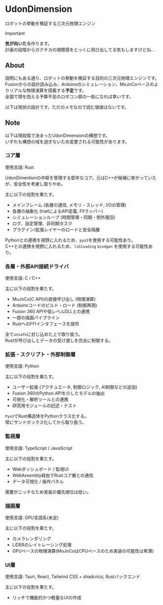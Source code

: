 # UdonDimension

ロボットの挙動を検証する三次元物理エンジン  

> [!IMPORTANT]  
> **気が向いたら**作ります。  
> 計画の段階からガクチカの規模感をとっくに飛び出してる気もしますけどね...  

## About

説明にもある通り、ロボットの挙動を検証する目的の三次元物理エンジンです。  
Fusionからの設計読み込み、Arduinoのシミュレーション、MoJoCoベースのよりリアルな物理演算を搭載する**予定**です。  
全国で頭を抱える予算不足のロボコン部の一助になれば幸いです。  

以下は現状の設計です。ただのメモなので読む価値はないです。  

## Note

以下は現段階で決まったUdonDimensionの構想です。  
いずれも構想の域を過ぎないため変更される可能性があります。  

### コア層

使用言語: Rust  

UdonDimentionの中枢を管理する堅牢なコア。元はC++が候補に挙がっていたが、安全性を考慮し取りやめ。  

主に以下の役割を果たす。  

- メインフレーム (各層の通信, メモリ・スレッド, I/Oの管理)  
- 各層の抽象化 (traitによるAPI定義, FIIラッパー)  
- シミュレーションループ (時間管理・同期・例外復旧)  
- ログ、設定管理、非同期タスク  
- プラグイン/拡張レイヤーのロードと安全隔離  

Pythonとの連携を視野に入れるため、`pyo3`を使用する可能性あり。  
C++との連携を視野に入れるため、`libloading` `bindgen` を使用する可能性あり。  

### 各層・外部API接続ドライバ  

使用言語: C / C++  

主に以下の役割を果たす。  

- MuJoCo(C API)の直接呼び出し (物理演算)  
- Arduinoコードのビルド・ロード (制御再現)  
- Fusion 360 APIや低レベルDLLとの連携  
- 一部の描画パイプライン  
- RustへのFFIインタフェースを提供  

全て`unsafe`に封じ込めた上で取り扱う。  
Rustが呼び出しとデータの受け渡しを完全に制御する。  

### 拡張・スクリプト・外部制御層

使用言語: Python  

主に以下の役割を果たす。 

- ユーザー拡張 (アクチュエータ, 制御ロジック, AI制御などの追加)
- Fusion 360のPython APIを介したモデルの抽出
- 可視化・解析ツールとの連携
- 研究用モジュールの記述・テスト

`Pyo3`でRust構造体をPythonクラス化する。  
常にサンドボックス化してから取り扱う。  

### 監視層

使用言語: TypeScript / JavaScript

主に以下の役割を果たす。  

- Webダッシュボード / 監視UI
- WebAssembly経由でRustコア層との通信
- データ可視化 / 操作パネル

需要がニッチなため実装の優先順位は低い。  

### 描画層

使用言語: GPU言語系(未定)

主に以下の役割を果たす。  

- カメラレンダリング
- LiDERのレイトレーシング処理
- GPUベースの物理演算(MoJoCoはCPUベースのため実装の可能性は希薄)

### UI層

使用言語: Tauri, React, Tailwind CSS + shadcn/ui, Rustバックエンド

主に以下の役割を果たす。  

- リッチで機能的かつ軽量なUIの作成
